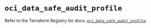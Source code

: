 # `oci_data_safe_audit_profile`

Refer to the Terraform Registry for docs: [`oci_data_safe_audit_profile`](https://registry.terraform.io/providers/oracle/oci/7.19.0/docs/resources/data_safe_audit_profile).
